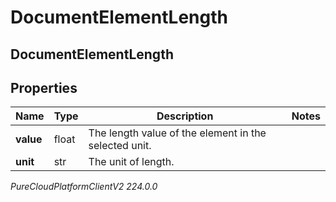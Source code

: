 # DocumentElementLength

## DocumentElementLength

## Properties

|Name | Type | Description | Notes|
|------------ | ------------- | ------------- | -------------|
| **value** | float | The length value of the element in the selected unit. | |
| **unit** | str | The unit of length. | |



_PureCloudPlatformClientV2 224.0.0_
